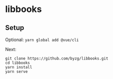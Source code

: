# libbooks

## Setup
Optional: ```yarn global add @vue/cli```

Next:

```
git clone https://github.com/byzg/libbooks.git
cd libbooks
yarn install
yarn serve
```

